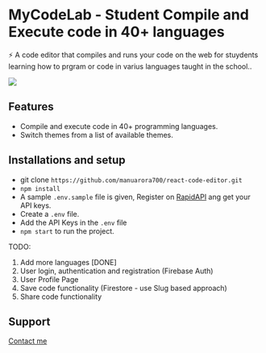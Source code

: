 # MyCodeLab - Student Compile and Execute code in 40+ languages

⚡️ A code editor that compiles and runs your code on the web for stuydents learning how to prgram or code in varius languages taught in the school..

<img src="https://github.com/manuarora700/react-code-editor/blob/main/demo.png" />

## Features

- Compile and execute code in 40+ programming languages.
- Switch themes from a list of available themes.

## Installations and setup

- git clone `https://github.com/manuarora700/react-code-editor.git`
- `npm install`
- A sample `.env.sample` file is given, Register on <a href="https://rapidapi.com/judge0-official/api/judge0-ce/pricing" target="__blank">RapidAPI</a> ang get your API keys.
- Create a `.env` file.
- Add the API Keys in the `.env` file
- `npm start` to run the project.

TODO:

1. Add more languages [DONE]
2. User login, authentication and registration (Firebase Auth)
3. User Profile Page
4. Save code functionality (Firestore - use Slug based approach)
5. Share code functionality

## Support

<a href="https://www.linkedin.com/in/holyaustin/" target="_blank">Contact me</a>
